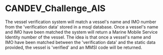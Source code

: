 # CANDEV_Challenge_AIS
The vessel verification system will match a vessel's name and IMO number from the 'verification data' stored in a msql database. Once a vessel's name and IMO have been matched the system will return a Marine Mobile Service Identity number of the vessel. The idea is that once a vessel's name and IMO have been matched between the 'verification data' and the static data provided, the vessel is 'verified' and an MMSI code will be returned.
